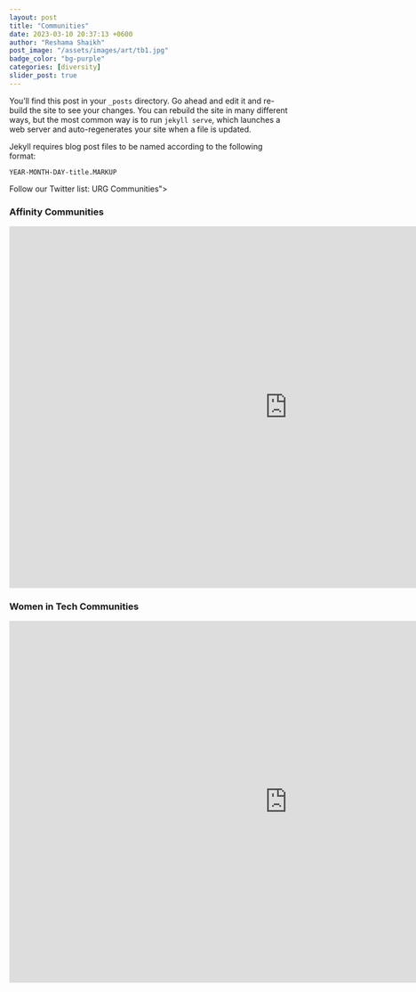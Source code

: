 ```yaml
---
layout: post
title: "Communities"
date: 2023-03-10 20:37:13 +0600
author: "Reshama Shaikh"
post_image: "/assets/images/art/tb1.jpg"
badge_color: "bg-purple"
categories: [diversity]
slider_post: true
---
```


You’ll find this post in your `_posts` directory. Go ahead and edit it and re-build the site to see your changes. You can rebuild the site in many different ways, but the most common way is to run `jekyll serve`, which launches a web server and auto-regenerates your site when a file is updated.

Jekyll requires blog post files to be named according to the following format:

`YEAR-MONTH-DAY-title.MARKUP`



<!-- begin page -->
<div class="container animate">
  <article class="page">
    <div class="page__content">

<p>
Follow our Twitter list:  URG Communities"><meta itemprop="name" content="Data Umbrella - Communities"><meta itemprop="description" content="
Follow our Twitter list:  URG Communities"><meta itemprop="url" content="https://www.dataumbrella.org/accessibility/communities">
</p>

<div class="space50"></div>
<h3>Affinity Communities</h3>
<div>
  <iframe src="https://docs.google.com/spreadsheets/d/e/2PACX-1vSKayRDvj4S10V9kHa_1arJU3aQ_pN5owSIOPAxdSb0nHCBOyEHdlWLCzKei8Ti4_q7mAbB5ldQZOKc/pubhtml?widget=true&amp;headers=false" width="1000" height="650"style="border:0px;" frameborder="0" scrolling="no")></iframe>
</div>

<div class="space50"></div>
<h3>Women in Tech Communities</h3>
<div>
  <iframe src="https://docs.google.com/spreadsheets/d/e/2PACX-1vT6XhTwdqONYFxitNU3eaRqP1WYCDu8AN0F97sMKyZzCxS1XyQ-feHi9kATkJu0BVaX9TfdKeXJdlSM/pubhtml?widget=true&amp;headers=false" width="1000" height="650"style="border:0px;" frameborder="0" scrolling="no")></iframe>
</div>

  </div>
  </article>
</div>
<!-- end page -->

